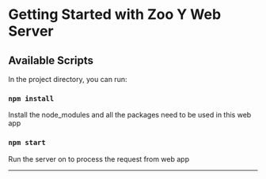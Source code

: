 # Getting Started with Zoo Y Web Server

## Available Scripts

In the project directory, you can run:

### `npm install`
Install the node_modules and all the packages need to be used in this web app


### `npm start`

Run the server on to process the request from web app
****
